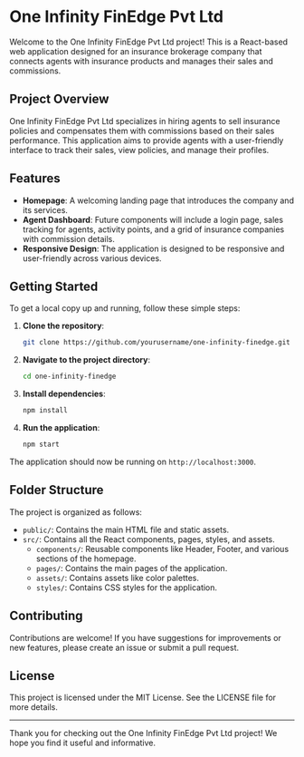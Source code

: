 # One Infinity FinEdge Pvt Ltd

Welcome to the One Infinity FinEdge Pvt Ltd project! This is a React-based web application designed for an insurance brokerage company that connects agents with insurance products and manages their sales and commissions.

## Project Overview

One Infinity FinEdge Pvt Ltd specializes in hiring agents to sell insurance policies and compensates them with commissions based on their sales performance. This application aims to provide agents with a user-friendly interface to track their sales, view policies, and manage their profiles.

## Features

- **Homepage**: A welcoming landing page that introduces the company and its services.
- **Agent Dashboard**: Future components will include a login page, sales tracking for agents, activity points, and a grid of insurance companies with commission details.
- **Responsive Design**: The application is designed to be responsive and user-friendly across various devices.

## Getting Started

To get a local copy up and running, follow these simple steps:

1. **Clone the repository**:
   ```bash
   git clone https://github.com/yourusername/one-infinity-finedge.git
   ```

2. **Navigate to the project directory**:
   ```bash
   cd one-infinity-finedge
   ```

3. **Install dependencies**:
   ```bash
   npm install
   ```

4. **Run the application**:
   ```bash
   npm start
   ```

The application should now be running on `http://localhost:3000`.

## Folder Structure

The project is organized as follows:

- `public/`: Contains the main HTML file and static assets.
- `src/`: Contains all the React components, pages, styles, and assets.
  - `components/`: Reusable components like Header, Footer, and various sections of the homepage.
  - `pages/`: Contains the main pages of the application.
  - `assets/`: Contains assets like color palettes.
  - `styles/`: Contains CSS styles for the application.

## Contributing

Contributions are welcome! If you have suggestions for improvements or new features, please create an issue or submit a pull request.

## License

This project is licensed under the MIT License. See the LICENSE file for more details.

---

Thank you for checking out the One Infinity FinEdge Pvt Ltd project! We hope you find it useful and informative.